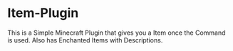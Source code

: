 # Item-Plugin
This is a Simple Minecraft Plugin that gives you a Item once the Command is used. Also has Enchanted Items with Descriptions.
